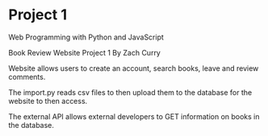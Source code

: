 # Project 1

Web Programming with Python and JavaScript

Book Review Website Project 1
By Zach Curry

Website allows users to create an account, search books, leave and review comments.

The import.py reads csv files to then upload them to the database for the website to then access.

The external API allows external developers to GET information on books in the database.

